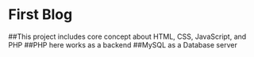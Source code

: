 # First Blog
##This project includes core concept about HTML, CSS, JavaScript, and PHP
##PHP here works as a backend
##MySQL as a Database server
